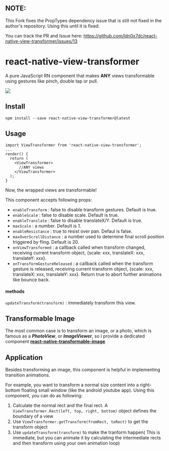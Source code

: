 ## NOTE:
This Fork fixes the PropTypes dependency issue that is still not fixed in the author's repository.
Using this until it is fixed.

You can track the PR and Issue here:
https://github.com/ldn0x7dc/react-native-view-transformer/issues/13

# react-native-view-transformer

 A pure JavaScript RN component that makes **ANY** views transformable using gestures like pinch, double tap or pull.

![](Demo/demo.gif)



## Install

`npm install --save react-native-view-transformer@latest`

## Usage

```
import ViewTransformer from 'react-native-view-transformer';
...
render() {
  return (
  	<ViewTransformer>
	  //ANY views
	</ViewTransformer>
  );
}
```

Now, the wrapped views are transformable!

This component accepts following props:

* `enableTransform` : false to disable transform gestures. Default is true.
* `enableScale` : false to disable scale. Default is true.
* `enableTranslate` : false to disable translateX/Y. Default is true.
* `maxScale` : a number. Default is 1.
* `enableResistance`  : true to resist over pan. Defaul is false.
* `maxOverScrollDistance` : a number used to determine final scroll position triggered by fling. Default is 20.
* `onViewTransformed` : a callback called when transform changed, receiving current transform object, {scale: xxx, translateX: xxx, translateY: xxx}.
* `onTransformGestureReleased` : a callback called when the transform gesture is released,  receiving current transform object, {scale: xxx, translateX: xxx, translateY: xxx}. Return true to abort further animations like bounce back.

#### methods

`updateTransform(transform)` : immediately transform this view.



## Transformable Image

The most common case is to transform an image, or a photo, which is famous as a ***PhotoView***, or ***ImageViewer***, so I provide a dedicated component [**react-native-transformable-image**](https://github.com/ldn0x7dc/react-native-transformable-image)



## Application

Besides transforming an image, this component is helpful in implementing transition animations. 

For example, you want to transform a normal size content into a right-bottom floating small window (like the android youtube app). Using this component, you can do as following:

1. Calculate the normal rect and the final rect. A `ViewTransformer.Rect(left, top, right, bottom)` object defines the boundary of a view
2. Use `ViewTransformer.getTransform(fromRect, toRect)` to get the transform object
3. Use `updateTransform(transform)` to make the tranform happen( This is immediate, but you can animate it by calculating the intermediate rects and then transform using your own animation loop)



